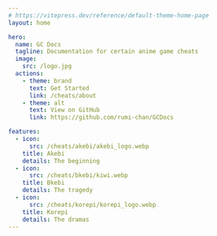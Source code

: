 ```yaml
---
# https://vitepress.dev/reference/default-theme-home-page
layout: home

hero:
  name: GC Docs
  tagline: Documentation for certain anime game cheats
  image:
    src: /logo.jpg
  actions:
    - theme: brand
      text: Get Started
      link: /cheats/about
    - theme: alt
      text: View on GitHub
      link: https://github.com/rumi-chan/GCDocs

features:
  - icon:
      src: /cheats/akebi/akebi_logo.webp
    title: Akebi
    details: The beginning
  - icon:
      src: /cheats/bkebi/kiwi.webp
    title: Bkebi
    details: The tragedy
  - icon:
      src: /cheats/korepi/korepi_logo.webp
    title: Korepi
    details: The dramas
---
```

